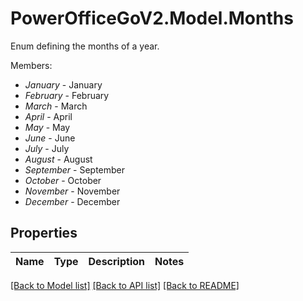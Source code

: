 # PowerOfficeGoV2.Model.Months
Enum defining the months of a year.<p>Members:</p><ul><li><i>January</i> - January</li><li><i>February</i> - February</li><li><i>March</i> - March</li><li><i>April</i> - April</li><li><i>May</i> - May</li><li><i>June</i> - June</li><li><i>July</i> - July</li><li><i>August</i> - August</li><li><i>September</i> - September</li><li><i>October</i> - October</li><li><i>November</i> - November</li><li><i>December</i> - December</li></ul>

## Properties

Name | Type | Description | Notes
------------ | ------------- | ------------- | -------------

[[Back to Model list]](../../README.md#documentation-for-models) [[Back to API list]](../../README.md#documentation-for-api-endpoints) [[Back to README]](../../README.md)

